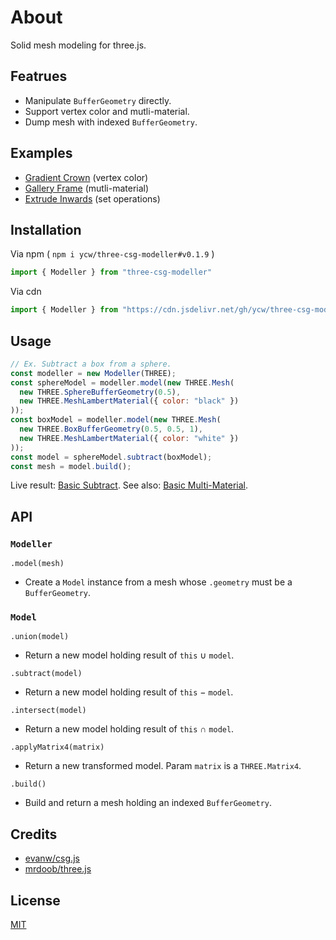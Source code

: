 # About

Solid mesh modeling for three.js.

## Featrues

- Manipulate `BufferGeometry` directly.
- Support vertex color and mutli-material.
- Dump mesh with indexed `BufferGeometry`.

## Examples

- [Gradient Crown](https://ycw.github.io/three-csg-modeller/examples/gradient-crown/) (vertex color)
- [Gallery Frame](https://ycw.github.io/three-csg-modeller/examples/gallery-frame/) (mutli-material)
- [Extrude Inwards](https://ycw.github.io/three-csg-modeller/examples/extrude-inwards/) (set operations)

## Installation

Via npm ( `npm i ycw/three-csg-modeller#v0.1.9` )

```js
import { Modeller } from "three-csg-modeller"
```

Via cdn

```js
import { Modeller } from "https://cdn.jsdelivr.net/gh/ycw/three-csg-modeller@0.1.9/dist/lib.esm.js"
```

## Usage

```js
// Ex. Subtract a box from a sphere.
const modeller = new Modeller(THREE);
const sphereModel = modeller.model(new THREE.Mesh(
  new THREE.SphereBufferGeometry(0.5),
  new THREE.MeshLambertMaterial({ color: "black" })
));
const boxModel = modeller.model(new THREE.Mesh(
  new THREE.BoxBufferGeometry(0.5, 0.5, 1),
  new THREE.MeshLambertMaterial({ color: "white" })
));
const model = sphereModel.subtract(boxModel);
const mesh = model.build();
```

Live result: [Basic Subtract](https://ycw.github.io/three-csg-modeller/examples/basic-subtract/). See also: [Basic Multi-Material](https://ycw.github.io/three-csg-modeller/examples/basic-multi-material/).

## API

### `Modeller`

`.model(mesh)`
- Create a `Model` instance from a mesh whose `.geometry` must be a `BufferGeometry`.

### `Model`

`.union(model)`
- Return a new model holding result of `this` &cup; `model`.

`.subtract(model)`
- Return a new model holding result of `this` &minus; `model`.

`.intersect(model)`
- Return a new model holding result of `this` &cap; `model`.

`.applyMatrix4(matrix)` 
- Return a new transformed model. Param `matrix` is a `THREE.Matrix4`.

`.build()`
- Build and return a mesh holding an indexed `BufferGeometry`.

## Credits

- [evanw/csg.js](https://evanw.github.io/csg.js/)
- [mrdoob/three.js](https://github.com/mrdoob/three.js)

## License

[MIT](LICENSE)